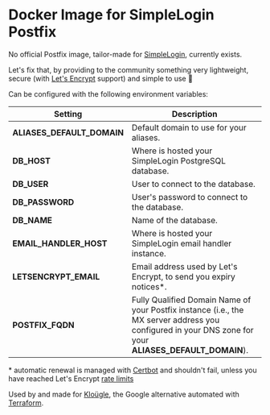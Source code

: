 # Docker Image for SimpleLogin Postfix

No official Postfix image, tailor-made for [SimpleLogin](https://simplelogin.io/),
currently exists.

Let's fix that, by providing to the community something very lightweight,
secure (with [Let's Encrypt](https://letsencrypt.org/) support) and simple to use 💖

Can be configured with the following environment variables:

Setting     | Description
----------- | -------------------------------------------
**ALIASES_DEFAULT_DOMAIN** | Default domain to use for your aliases.
**DB_HOST** | Where is hosted your SimpleLogin PostgreSQL database.
**DB_USER** | User to connect to the database.
**DB_PASSWORD** | User's password to connect to the database.
**DB_NAME** | Name of the database.
**EMAIL_HANDLER_HOST** | Where is hosted your SimpleLogin email handler instance.
**LETSENCRYPT_EMAIL** | Email address used by Let's Encrypt, to send you expiry notices\*.
**POSTFIX_FQDN** | Fully Qualified Domain Name of your Postfix instance (i.e., the MX server address you configured in your DNS zone for your **ALIASES_DEFAULT_DOMAIN**).

\* automatic renewal is managed with [Certbot](https://certbot.eff.org/) and shouldn't fail, unless you have reached Let's Encrypt [rate limits](https://letsencrypt.org/docs/rate-limits/)

Used by and made for [Kloügle](https://github.com/arugifa/klougle), the Google
alternative automated with [Terraform](https://www.terraform.io/).
